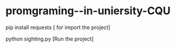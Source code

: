 # promgraming--in-uniersity-CQU
  pip install requests [ for import the project]

  python sighting.py [Run the project]
